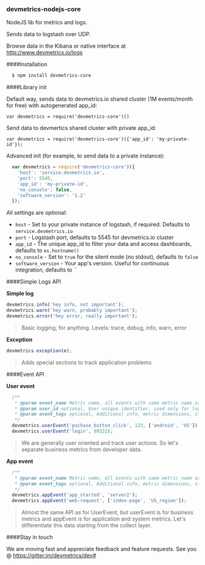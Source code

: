 ### devmetrics-nodejs-core
NodeJS lib for metrics and logs.

Sends data to logstash over UDP.

Browse data in the Kibana or native interface at http://www.devmetrics.io/logs

####Installation

``` bash
  $ npm install devmetrics-core
```

####Library init

Default way, sends data to devmetrics.io shared cluster (1M events/month for free) with autogenerated app_id:

`var devmetrics = require('devmetrics-core')()`

Send data to devmertics shared cluster with private app_id:

`var devmetrics = require('devmetrics-core')({'app_id': 'my-private-id'});`

Advanced init (for example, to send data to a private instance):

``` js
  var devmetrics = require('devmetrics-core')({
    'host': 'service.devmetrics.io',
    'port': 5545,
    'app_id': 'my-private-id',
    'no_console': false,
    'software_version': '1.2'
  });
```
All settings are optional:

- `host` - Set to your private instance of logstash, if required. Defaults to `service.devmetrics.io`
- `port` - Logstash port, defaults to 5545 for devmetrics.io cluster
- `app_id` - The unique app_id to filter your data and access dashboards, defaults to `os.hostname()`
- `no_console` - Set to `true` for the silent mode (no stdout), defaults to `false`
- `software_version` - Your app's version. Useful for continuous integration, defaults to ``

####Simple Logs API

**Simple log**

``` js
devmetrics.info('hey info, not important');
devmetrics.warn('hey warn, probably important');
devmetrics.error('hey error, really important');
```

> Basic logging, for anything. Levels: trace, debug, info, warn, error

**Exception**

``` js
devmetrics.exception(e);
```

> Adds special sections to track application problems


####Event API

**User event**

``` js
  /**
   * @param event_name Metric name, all events with same metric name are aggregated
   * @param user_id optional, User unique identifier, used only for log
   * @param event_tags optional, Additional info, metric dimensions, string or array
   */
  devmetrics.userEvent('puchase_button_click', 123, ['android', 'US']);
  devmetrics.userEvent('login', 89321);
```

> We are generally user oriented and track user actions. So let's separate business metrics from developer data.


**App event**

``` js
  /**
   * @param event_name Metric name, all events with same metric name are aggregated
   * @param event_tags optional, Additional info, metric dimensions, string or array
   */
  devmetrics.appEvent('app_started', 'server2');
  devmetrics.appEvent('web-request', ['index-page', 'US_region']);
```

>  Almost the same API as for UserEvent, but userEvent is for business metrics and appEvent is for application and system metrics. Let's differentiate this data starting from the collect layer.

####Stay in touch

We are moving fast and appreciate feedback and feature requests.
See you @ https://gitter.im/devmetrics/dev#
